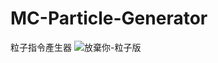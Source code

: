 # MC-Particle-Generator
粒子指令產生器
![放棄你-粒子版](https://github.com/ZouBadCode/MC-Particle-Generator/assets/135327579/77b53c67-dd63-4a80-abca-89fe9fd16623)
